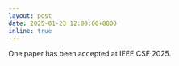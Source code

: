 ```yaml
---
layout: post
date: 2025-01-23 12:00:00+0800
inline: true
---
```


One paper has been accepted at IEEE CSF 2025.